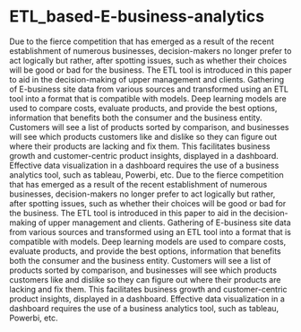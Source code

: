 # ETL_based-E-business-analytics
Due to the fierce competition that has emerged as a result of the recent establishment of numerous businesses, decision-makers no longer prefer to act logically but rather, after spotting issues, such as whether their choices will be good or bad for the business. The ETL tool is introduced in this paper to aid in the decision-making of upper management and clients. Gathering of E-business site data from various sources and transformed using an ETL tool into a format that is compatible with models. Deep learning models are used to compare costs, evaluate products, and provide the best options, information that benefits both the consumer and the business entity. Customers will see a list of products sorted by comparison, and businesses will see which products customers like and dislike so they can figure out where their products are lacking and fix them. This facilitates business growth and customer-centric product insights, displayed in a dashboard. Effective data visualization in a dashboard requires the use of a business analytics tool, such as tableau, Powerbi, etc. Due to the fierce competition that has emerged as a result of the recent establishment of numerous businesses, decision-makers no longer prefer to act logically but rather, after spotting issues, such as whether their choices will be good or bad for the business. The ETL tool is introduced in this paper to aid in the decision-making of upper management and clients. Gathering of E-business site data from various sources and transformed using an ETL tool into a format that is compatible with models. Deep learning models are used to compare costs, evaluate products, and provide the best options, information that benefits both the consumer and the business entity. Customers will see a list of products sorted by comparison, and businesses will see which products customers like and dislike so they can figure out where their products are lacking and fix them. This facilitates business growth and customer-centric product insights, displayed in a dashboard. Effective data visualization in a dashboard requires the use of a business analytics tool, such as tableau, Powerbi, etc. 
